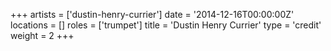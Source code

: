 +++
artists = ['dustin-henry-currier']
date = '2014-12-16T00:00:00Z'
locations = []
roles = ['trumpet']
title = 'Dustin Henry Currier'
type = 'credit'
weight = 2
+++
